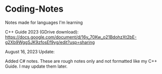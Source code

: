 # Coding-Notes
Notes made for languages I'm learning

C++ Guide 2023 (GDrive download):
https://docs.google.com/document/d/16y_70Kw_o21BdohzXt2bE-g2Xb9WggSJK9zfosEf9yg/edit?usp=sharing

August 16, 2023 Update:

Added C# notes.  These are rough notes only and not formatted like my C++ Guide. I may update them later.
